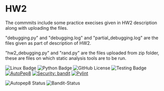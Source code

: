 # HW2
The commmits include some practice execises given in HW2 description along with uploading the files.

"debugging.py" and "debugging.log" and "partial_debugging.log" are the files given as part of description of HW2. 

"hw2_debugging.py" and "rand.py" are the files uploaded from zip folder, these are files on which static analysis tools are to be run. 

![Linux Badge](https://img.shields.io/badge/Linux-FCC624?style=for-the-badge&logo=linux&logoColor=black)
![Python Badge](https://img.shields.io/badge/Python-3776AB?style=for-the-badge&logo=python&logoColor=white)
![GitHub License](https://img.shields.io/github/license/SAT510/SAT-Repo)
![Testing Badge](https://github.com/SAT510/HW2/actions/workflows/python-app.yml/badge.svg)
[![AutoPep8](https://img.shields.io/badge/code%20style-autopep8-yellow.svg)](https://github.com/SAT510/HW2/tree/main/logs/autopep/latest_autopep.log)
[![Security: bandit](https://img.shields.io/badge/security-bandit-blue.svg)](https://github.com/SAT510/HW2/tree/main/logs/bandit/latest_bandit.log)
[![Pylint](https://img.shields.io/badge/code%20quality-pylint-green.svg)](https://github.com/SAT510/HW2/tree/main/logs/pylint/latest_pylint.log) 

![Autopep8 Status](https://github.com/SAT510/HW2/actions/workflows/autopep.yml/badge.svg)
![Bandit-Status](https://github.com/SAT510/HW2/actions/workflows/bandit.yml/badge.svg)


